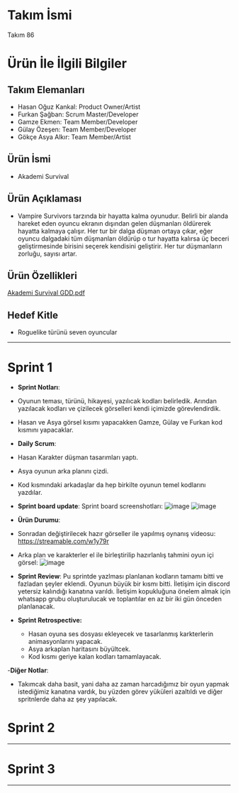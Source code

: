 # **Takım İsmi**

Takım 86

# Ürün İle İlgili Bilgiler

## Takım Elemanları

- Hasan Oğuz Kankal: Product Owner/Artist
- Furkan Şağban: Scrum Master/Developer
- Gamze Ekmen: Team Member/Developer
- Gülay Özeşen: Team Member/Developer
- Gökçe Asya Alkır: Team Member/Artist

## Ürün İsmi

- Akademi Survival

## Ürün Açıklaması

- Vampire Survivors tarzında bir hayatta kalma oyunudur. Belirli bir alanda hareket eden oyuncu ekranın dışından gelen düşmanları öldürerek hayatta kalmaya çalışır. Her tur bir dalga düşman ortaya çıkar, eğer oyuncu dalgadaki tüm düşmanları öldürüp o tur hayatta kalırsa üç beceri geliştirmesinde birisini seçerek kendisini geliştirir. Her tur düşmanların zorluğu, sayısı artar.

## Ürün Özellikleri

[Akademi Survival GDD.pdf](https://github.com/user-attachments/files/16120557/Akademi.Survival.GDD.pdf)


## Hedef Kitle

- Roguelike türünü seven oyuncular

---

# Sprint 1

- **Sprint Notları**:

- Oyunun teması, türünü, hikayesi, yazılıcak kodları belirledik. Arından yazılacak kodları ve çizilecek görselleri kendi içimizde görevlendirdik.
- Hasan ve Asya görsel kısımı yapacakken Gamze, Gülay ve Furkan kod kısmını yapacaklar.

- **Daily Scrum**:
- Hasan Karakter düşman tasarımları yaptı.
- Asya oyunun arka planını çizdi.
- Kod kısmındaki arkadaşlar da hep birkilte oyunun temel kodlarını yazdılar.

- **Sprint board update**: Sprint board screenshotları: 
![image](https://github.com/Grup86/oua.2024/assets/122574054/90f498ef-ce00-4efb-9ed7-f0fbd3085b94)
![image](https://github.com/Grup86/oua.2024/assets/122574054/ea9a9cf7-bd77-4372-9bd8-8fa51b6ecf3f)

- **Ürün Durumu**:
- Sonradan değiştirilecek hazır görseller ile yapılmış oynanış videosu:
  https://streamable.com/w1y79r
- Arka plan ve karakterler el ile birleştirilip hazırlanlış tahmini oyun içi görsel:
 ![image](https://github.com/Grup86/oua.2024/assets/122574054/e120e032-f1d3-4f9f-a8e6-5664aaf8ef1a)


- **Sprint Review**: 
  Pu sprintde yazlması planlanan kodların tamamı bitti ve fazladan şeyler eklendi. Oyunun büyük bir kısmı bitti.
  İletişim için discord yetersiz kalındığı kanatına varıldı. İletişim kopukluğuna önelem almak için whatsapp grubu oluşturulucak ve toplantılar en az bir iki gün önceden planlanacak.
  

- **Sprint Retrospective:**
  - Hasan oyuna ses dosyası ekleyecek ve tasarlanmış karkterlerin animasyonlarını yapacak.
  - Asya arkaplan haritasını büyültcek.
  - Kod kısmı geriye kalan kodları tamamlayacak.

-**Diğer Notlar**:
- Takımcak daha basit, yani daha az zaman harcadığımız bir oyun yapmak istediğimiz kanatına vardık, bu yüzden görev yüküleri azaltıldı ve diğer spritnlerde daha az şey yapılacak.

# Sprint 2


---

# Sprint 3

---
